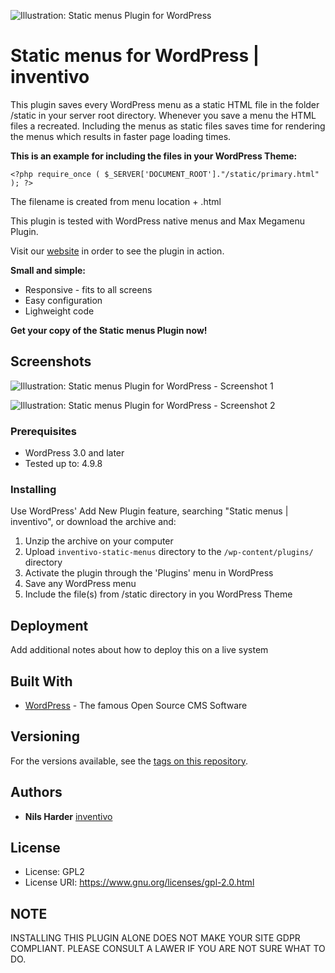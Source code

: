 ![Illustration: Static menus Plugin for WordPress](https://ps.w.org/inventivo-cookie-notice/assets/banner-772x250.jpg?rev=1881239)

# Static menus for WordPress | inventivo

This plugin saves every WordPress menu as a static HTML file in the folder /static in your server root directory. Whenever you save a menu the HTML files a recreated.
Including the menus as static files saves time for rendering the menus which results in faster page loading times.

**This is an example for including the files in your WordPress Theme:**

```<?php require_once ( $_SERVER['DOCUMENT_ROOT']."/static/primary.html" ); ?>```

The filename is created from menu location + .html

This plugin is tested with WordPress native menus and Max Megamenu Plugin.

Visit our <a href="https://www.inventivo.de">website</a> in order to see the plugin in action.

**Small and simple:**
* Responsive - fits to all screens
* Easy configuration
* Lighweight code

**Get your copy of the Static menus Plugin now!**

## Screenshots

![Illustration: Static menus Plugin for WordPress - Screenshot 1](https://ps.w.org/inventivo-cookie-notice/trunk/screenshot-1.png?rev=1943671)

![Illustration: Static menus Plugin for WordPress - Screenshot 2](https://ps.w.org/inventivo-cookie-notice/trunk/screenshot-2.png?rev=1943671)

### Prerequisites

* WordPress 3.0 and later
* Tested up to: 4.9.8

### Installing

Use WordPress' Add New Plugin feature, searching "Static menus | inventivo", or download the archive and:

1. Unzip the archive on your computer  
2. Upload `inventivo-static-menus` directory to the `/wp-content/plugins/` directory
3. Activate the plugin through the 'Plugins' menu in WordPress
4. Save any WordPress menu
5. Include the file(s) from /static directory in you WordPress Theme


## Deployment

Add additional notes about how to deploy this on a live system

## Built With

* [WordPress](https://www.wordpress.org) - The famous Open Source CMS Software

## Versioning

For the versions available, see the [tags on this repository](https://github.com/your/project/tags). 

## Authors

* **Nils Harder** [inventivo](https://www.inventivo.de)

## License

* License:      GPL2
* License URI:  https://www.gnu.org/licenses/gpl-2.0.html

## NOTE

INSTALLING THIS PLUGIN ALONE DOES NOT MAKE YOUR SITE GDPR COMPLIANT. PLEASE CONSULT A LAWER IF YOU ARE NOT SURE WHAT TO DO.
